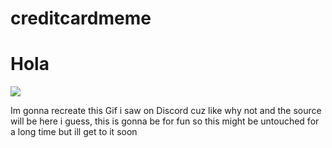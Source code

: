 # creditcardmeme

# Hola
![](https://cdn.discordapp.com/attachments/575046959803400222/966423374874177556/can_i_have_credit_card_info_pls.gif)

Im gonna recreate this Gif i saw on Discord cuz like why not and the source will be here i guess, this is gonna be for fun so this might be untouched for a long time but ill get to it soon
